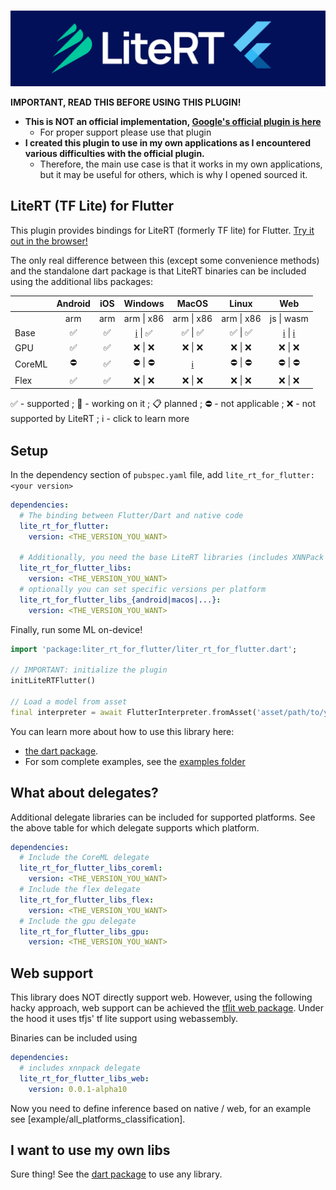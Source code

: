 
<p align="center">
    <br>
    <img src="./.github/readme/lite_rt_for_flutter.jpg"/>
    </br>
</p>

**IMPORTANT, READ THIS BEFORE USING THIS PLUGIN!**
* **This is NOT an official implementation, [Google's official plugin is here](https://pub.dev/packages/tflite_flutter)**
  * For proper support please use that plugin
* **I created this plugin to use in my own applications as I encountered various difficulties with the official plugin.**
  * Therefore, the main use case is that it works in my own applications, but it may be useful for others, which is why I opened sourced it.

## LiteRT (TF Lite) for Flutter

This plugin provides bindings for LiteRT (formerly TF lite) for Flutter.
[Try it out in the browser!](https://captaindario.github.io/lite_rt_for_flutter/)

The only real difference between this (except some convenience methods) and the standalone dart package is that LiteRT binaries can be included using the additional libs packages:

|        |   Android  |     iOS    |   Windows  |    MacOS   |    Linux   |     Web    |
|--------|:----------:|:----------:|:----------:|:----------:|:----------:|:----------:|
|        |    arm     |     arm    | arm \| x86 | arm \| x86 | arm \| x86 | js \| wasm |
| Base   |     ✅     |   ✅   | [ℹ️](https://github.com/CaptainDario/lite_rt_for_flutter_libs/issues/1) \| ✅ |   ✅ \| ✅  |   ✅ \| ✅  |   [ℹ️](#web-support) \| [ℹ️](https://github.com/CaptainDario/lite_rt_for_flutter_libs/issues/1)   |
| GPU    |     ✅     |   ✅   |   ❌ \| ❌   |   ❌ \| ❌   |   ❌ \| ❌   |   ❌ \| ❌   |
| CoreML |     ⛔     |   ✅   |   ⛔ \| ⛔   | [ℹ️](https://github.com/CaptainDario/lite_rt_for_flutter_libs/issues/2) |   ⛔ \| ⛔   |   ⛔ \| ⛔   |
| Flex   |     ✅     |   ✅   |   ❌ \| ❌   |   ❌ \| ❌   |   ❌ \| ❌   |   ❌ \| ❌   |

✅ - supported ; 🚧 - working on it ; 📋 planned ; ⛔ - not applicable ; ❌ - not supported by LiteRT ; ℹ️ - click to learn more

## Setup

In the dependency section of `pubspec.yaml` file, add `lite_rt_for_flutter: <your version>`

```yaml
dependencies:
  # The binding between Flutter/Dart and native code
  lite_rt_for_flutter:
    version: <THE_VERSION_YOU_WANT>

  # Additionally, you need the base LiteRT libraries (includes XNNPack delegate)
  lite_rt_for_flutter_libs:
    version: <THE_VERSION_YOU_WANT>
  # optionally you can set specific versions per platform
  lite_rt_for_flutter_libs_{android|macos|...}:
    version: <THE_VERSION_YOU_WANT>
```

Finally, run some ML on-device!

```dart
import 'package:liter_rt_for_flutter/liter_rt_for_flutter.dart';

// IMPORTANT: initialize the plugin
initLiteRTFlutter()

// Load a model from asset
final interpreter = await FlutterInterpreter.fromAsset('asset/path/to/your/model.tflite');

```

You can learn more about how to use this library here:

* [the dart package](https://github.com/CaptainDario/lite_rt_for_dart?tab=readme-ov-file#example).
* For som complete examples, see the [examples folder](./example/)

## What about delegates?

Additional delegate libraries can be included for supported platforms.
See the above table for which delegate supports which platform.

```yaml
dependencies:
  # Include the CoreML delegate
  lite_rt_for_flutter_libs_coreml:
    version: <THE_VERSION_YOU_WANT>
  # Include the flex delegate
  lite_rt_for_flutter_libs_flex:
    version: <THE_VERSION_YOU_WANT>
  # Include the gpu delegate
  lite_rt_for_flutter_libs_gpu:
    version: <THE_VERSION_YOU_WANT>
```

## Web support

This library does NOT directly support web.
However, using the following hacky approach, web support can be achieved the [tflit web package](https://pub.dev/packages/tflite_web).
Under the hood it uses tfjs' tf lite support using webassembly.

Binaries can be included using

```yaml
dependencies:
  # includes xnnpack delegate
  lite_rt_for_flutter_libs_web:
    version: 0.0.1-alpha10
```

Now you need to define inference based on native / web, for an example see [example/all_platforms_classification].

## I want to use my own libs

Sure thing! See the [dart package](https://github.com/CaptainDario/lite_rt_for_dart) to use any library.
